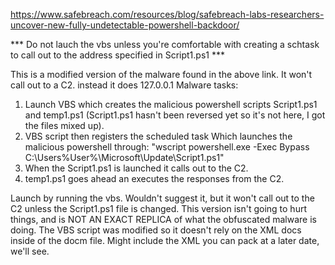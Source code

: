 https://www.safebreach.com/resources/blog/safebreach-labs-researchers-uncover-new-fully-undetectable-powershell-backdoor/


*** Do not lauch the vbs unless you're comfortable with creating a schtask to call out to the address specified in Script1.ps1 ***

This is a modified version of the malware found in the above link. It won't call out to a C2. instead it does 127.0.0.1
Malware tasks:

  1. Launch VBS which creates the malicious powershell scripts Script1.ps1 and temp1.ps1 (Script1.ps1 hasn't been reversed yet so it's not here, I got the files mixed up).
  2. VBS script then registers the scheduled task Which launches the malicious powershell through:
        "wscript powershell.exe -Exec Bypass C:\Users\%User%\Microsoft\Update\Script1.ps1"
  3. When the Script1.ps1 is launched it calls out to the C2.
  4. temp1.ps1 goes ahead an executes the responses from the C2. 

Launch by running the vbs.  Wouldn't suggest it, but it won't call out to the C2 unless the Script1.ps1 file is changed. This version isn't going to hurt things, and is NOT AN EXACT REPLICA of what the obfuscated malware is doing. The VBS script was modified so it doesn't rely on the XML docs inside of the docm file. Might include the XML you can pack at a later date, we'll see.
